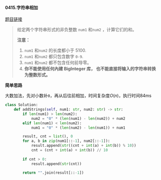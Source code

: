 #### 0415.字符串相加

[题目链接](https://leetcode-cn.com/problems/add-strings)

> 给定两个字符串形式的非负整数 `num1` 和`num2` ，计算它们的和。
>
> **注意：**
>
> 1. `num1` 和`num2` 的长度都小于 5100.
> 2. `num1` 和`num2` 都只包含数字 `0-9`.
> 3. `num1` 和`num2` 都不包含任何前导零。
> 4. **你不能使用任何內建 BigInteger 库， 也不能直接将输入的字符串转换为整数形式。**

**简单思路**

大数加法，先对小数补```0```，再从后往前相加，时间复杂度$O(n)$，执行时间84ms

```python
class Solution:
    def addStrings(self, num1: str, num2: str) -> str:
        if len(num1) > len(num2):
            num2 = "0" * (len(num1) - len(num2)) + num2
        elif len(num1) < len(num2):
            num1 = "0" * (len(num2) - len(num1)) + num1

        result, cnt = list(), 0
        for a, b in zip(num1[::-1], num2[::-1]):
            result.append(str((cnt + int(a) + int(b)) % 10))
            cnt = (cnt + int(a) + int(b)) // 10
        
        if cnt > 0:
            result.append(str(cnt))
        
        return "".join(result[::-1])
```

